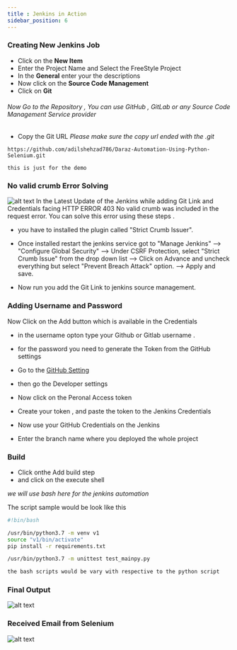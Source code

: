 ```yaml
---
title : Jenkins in Action
sidebar_position: 6
---
```

### Creating New Jenkins Job

- Click on the **New Item**
- Enter the Project Name and Select the FreeStyle Project
- In the **General** enter your the descriptions
- Now click on the **Source Code Management**
- Click on **Git**

<h6 class="alert"> Now Go to the Repository , You can use GitHub , GitLab or any Source Code Management Service provider </h6>

- Copy the Git URL
_Please make sure the copy url ended with the .git_
```git
https://github.com/adilshehzad786/Daraz-Automation-Using-Python-Selenium.git

this is just for the demo
```
### No valid crumb Error Solving

![alt text](/img/crumb-error.png "Crumb Error ")
In the Latest Update of the Jenkins while adding Git Link and Credentials facing HTTP ERROR 403 No valid crumb was included in the request error. You can solve this error using these steps .

* you have to installed the plugin called "Strict Crumb Issuer".

* Once installed restart the jenkins service
got to "Manage Jenkins" --> "Configure Global Security" --> Under CSRF Protection, select "Strict Crumb Issue" from the drop down list --> Click on Advance and uncheck everything but select "Prevent Breach Attack" option. --> Apply and save.

* Now run you add the Git Link to jenkins source management.

### Adding Username and Password

Now Click on the Add button which is available in the Credentials 

- in the username opton type your Github or Gitlab username . 

- for the password you need to generate the Token from the GitHub settings

- Go to the [GitHub Setting](https://github.com/settings)

- then go the Developer settings

- Now click on the Peronal Access token 

- Create your token , and paste the token to the Jenkins Credentials

- Now use your GitHub Credentials on the Jenkins

- Enter the branch name where you deployed the whole project

### Build

- Click onthe Add build step 
- and click on the execute shell 

_we will use bash here for the jenkins automation_

The script sample would be look like this 

```bash
#!bin/bash

/usr/bin/python3.7 -m venv v1
source "v1/bin/activate"
pip install -r requirements.txt

/usr/bin/python3.7 -m unittest test_mainpy.py

the bash scripts would be vary with respective to the python script
```
### Final Output 

![alt text](/img/success.png "Python")


### Received Email from Selenium 

![alt text](/img/email.png "Python")


